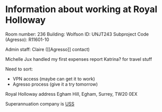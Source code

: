 # Information about working at Royal Holloway

Room number: 236
Building: Wolfson 
ID: UNJT243
Subproject Code (Agresso): R11601-10

Admin staff:
Claire ([[Agresso]] contact)

Michelle Jux handled my first expenses report
Katrina? for travel stuff

Need to sort:
- VPN access (maybe can get it to work)
- Agresso process (give it a try tomorrow)

Royal Holloway address
Egham Hill, Egham, Surrey, TW20 0EX

Superannuation company is [USS](https://www.uss.co.uk/)

